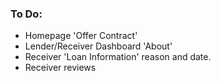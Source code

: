### To Do:

* Homepage 'Offer Contract'
* Lender/Receiver Dashboard 'About'
* Receiver 'Loan Information' reason and date.
* Receiver reviews
